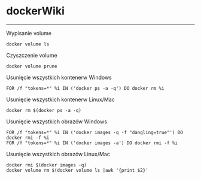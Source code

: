 # dockerWiki
---------------

Wypisanie volume
```
docker volume ls
```
Czyszczenie volume
```
docker volume prune
```


Usunięcie wszystkich kontenerw Windows
```
FOR /f "tokens=*" %i IN ('docker ps -a -q') DO docker rm %i
```
Usunięcie wszystkich kontenerw Linux/Mac
```
docker rm $(docker ps -a -q)
```


Usunięcie wszystkich obrazów Windows
```
FOR /f "tokens=*" %i IN ('docker images -q -f "dangling=true"') DO docker rmi -f %i
FOR /f "tokens=*" %i IN ('docker images -a') DO docker rmi -f %i
```
Usunięcie wszystkich obrazów Linux/Mac
```
docker rmi $(docker images -q)
docker volume rm $(docker volume ls |awk '{print $2}'
```
